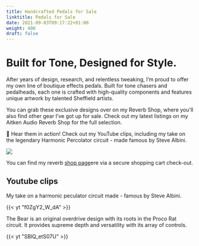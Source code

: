 ```yaml
---
title: Handcrafted Pedals for Sale
linktitle: Pedals for Sale
date: 2021-09-03T09:17:22+01:00
weight: 400
draft: false
---
```

# Built for Tone, Designed for Style.

After years of design, research, and relentless tweaking, I’m proud to offer my own line of boutique effects pedals. Built for tone chasers and pedalheads, each one is crafted with high-quality components and features unique artwork by talented Sheffield artists.

You can grab these exclusive designs over on my Reverb Shop, where you'll also find other gear I’ve got up for sale. Check out my latest listings on my Aitken Audio Reverb Shop for the full selection.

🎸 Hear them in action! Check out my YouTube clips, including my take on the legendary Harmonic Percolator circuit - made famous by Steve Albini.

![](/img/Cat-Pedal-1.jpg)

You can find my reverb [shop page](https://reverb.com/uk/shop/aitken-audio)ere via a secure shopping cart check-out.

## Youtube clips

My take on a harmonic peculator circuit made - famous by Steve Albini.

{{< yt "f0ZgY2_W_dA" >}}

The Bear is an original overdrive design with its roots in the Proco Rat circuit. It provides supreme depth and versatility with its array of controls.

{{< yt "SBlQ_etS07U" >}}